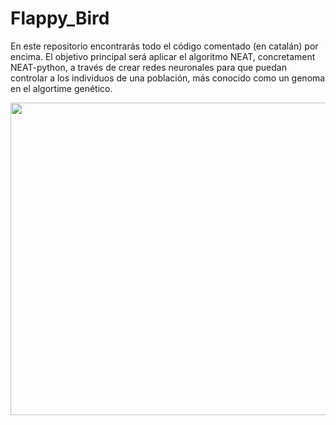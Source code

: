 # Flappy_Bird

En este repositorio encontrarás todo el código comentado (en catalán) por encima. El objetivo principal será aplicar el algoritmo NEAT, concretament NEAT-python, a través de crear redes neuronales para que puedan controlar a los individuos de una población, más conocido como un genoma en el algortime genético.

<img src="https://github.com/dtoscar24/Flappy_Bird/assets/139642210/b4299003-85e2-468a-827c-fb88601d7236" width="600" height="500" />
